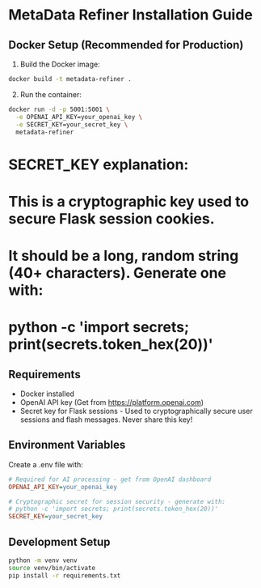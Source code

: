 # MetaData Refiner Installation Guide

## Docker Setup (Recommended for Production)

1. Build the Docker image:
```bash
docker build -t metadata-refiner .
```

2. Run the container:
```bash
docker run -d -p 5001:5001 \
  -e OPENAI_API_KEY=your_openai_key \
  -e SECRET_KEY=your_secret_key \
  metadata-refiner
```

# SECRET_KEY explanation:
# This is a cryptographic key used to secure Flask session cookies. 
# It should be a long, random string (40+ characters). Generate one with:
# python -c 'import secrets; print(secrets.token_hex(20))'

## Requirements
- Docker installed
- OpenAI API key (Get from https://platform.openai.com)
- Secret key for Flask sessions - Used to cryptographically secure 
  user sessions and flash messages. Never share this key!

## Environment Variables
Create a .env file with:
```ini
# Required for AI processing - get from OpenAI dashboard
OPENAI_API_KEY=your_openai_key

# Cryptographic secret for session security - generate with:
# python -c 'import secrets; print(secrets.token_hex(20))'
SECRET_KEY=your_secret_key
```

## Development Setup
```bash
python -m venv venv
source venv/bin/activate
pip install -r requirements.txt
